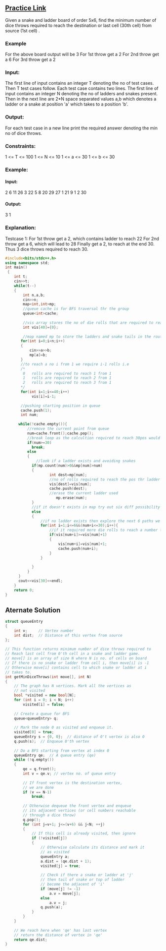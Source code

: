 ## [Practice Link](https://practice.geeksforgeeks.org/problems/snake-and-ladder-problem/0/)

Given a snake and ladder board of order 5x6, find the minimum number of dice throws required to reach the destination or last cell (30th cell) from source (1st cell) . 

### Example
For the above board output will be 3 
For 1st throw get a 2
For 2nd throw get a 6
For 3rd throw get a 2

### Input:
The first line of input contains an integer T denoting the no of test cases. Then T test cases follow. Each test case contains two lines. The first line of input contains an integer N denoting the no of ladders and snakes present. Then in the next line are 2*N space separated values a,b which denotes a ladder or a snake at position 'a' which takes to a position 'b'.

### Output:
For each test case in a new line print the required answer denoting the min no of dice throws.

### Constraints:
1 <= T <= 100
1 <= N <= 10
1 <= a <= 30
1 <= b <= 30

### Example:
#### Input:
2
6
11 26 3 22 5 8 20 29 27 1 21 9
1
2 30

#### Output:
3
1

### Explanation:
Testcase 1:
For 1st throw get a 2, which contains ladder to reach 22
For 2nd throw get a 6, which will lead to 28
Finally get a 2, to reach at the end 30. Thus 3 dice throws required to reach 30.

````cpp
#include<bits/stdc++.h>
using namespace std;
int main()
 {
	int t;
	cin>>t;
	while(t--)
	{
	    int n,a,b;
	    cin>>n;
	    map<int,int>mp;
	    //queue cache is for BFS traversal thr the group
	    queue<int>cache;
	    
	    //vis array stores the no of die rolls that are required to reach that no
	    int vis[40]={0};
	    
	    //map named mp to store the ladders and snake tails in the route
	   for(int i=0;i<n;i++)
	   {
	       cin>>a>>b;
	       mp[a]=b;
	   }
	   //to reach a no i from 1 we require i-1 rolls i.e
	   /*
	    0   rolls are required to reach 1 from 1 
	    1   rolls are required to reach 2 from 1
	    2   rolls are required to reach 3 from 1
	   */
	   for(int i=1;i<=40;i++)
	        vis[i]=i-1;
	   
	   //pushing starting position in queue
	   cache.push(1);
	   int num;
	   
	  while(!cache.empty()){
	      //remove the current point from queue
	      num=cache.front();cache.pop();
	      //break loop as the calcultion required to reach 30pos would have be calcuted in last trial
	      if(num>=30)
	        break;
	      else
	      {
	          //look if a ladder exists and avoiding snakes
	        if(mp.count(num)>0&&mp[num]>num)
	        {
	                int dest=mp[num];
	                //no of rolls required to reach the pos thr ladder would be same as the rolls required for the current position
	                vis[dest]=vis[num];
	                cache.push(dest);
	                //erase the current ladder used
	                   mp.erase(num);
	        }
	        //if it doesn't exists in map try out six diff possibility
	        else
	        {
	            //if no ladder exists then explore the next 6 paths we can reach by rolling die
	            for(int i=1;i<=6&&(num+i<=30);i++){
	                //if it required more die rolls to reach a number than dont queue that path
	                if(vis[num+i]>=vis[num]+1)
	                {
	                    vis[num+i]=vis[num]+1;
	                    cache.push(num+i);
	                }
	            }
	            
	        }
	      }
	  }
	  cout<<vis[30]<<endl;
	}
	return 0;
}
````
## Aternate Solution
`````cpp
struct queueEntry 
{ 
    int v;     // Vertex number 
    int dist;  // Distance of this vertex from source 
}; 
  
// This function returns minimum number of dice throws required to 
// Reach last cell from 0'th cell in a snake and ladder game. 
// move[] is an array of size N where N is no. of cells on board 
// If there is no snake or ladder from cell i, then move[i] is -1 
// Otherwise move[i] contains cell to which snake or ladder at i 
// takes to. 
int getMinDiceThrows(int move[], int N) 
{ 
    // The graph has N vertices. Mark all the vertices as 
    // not visited 
    bool *visited = new bool[N]; 
    for (int i = 0; i < N; i++) 
        visited[i] = false; 
  
    // Create a queue for BFS 
    queue<queueEntry> q; 
  
    // Mark the node 0 as visited and enqueue it. 
    visited[0] = true; 
    queueEntry s = {0, 0};  // distance of 0't vertex is also 0 
    q.push(s);  // Enqueue 0'th vertex 
  
    // Do a BFS starting from vertex at index 0 
    queueEntry qe;  // A queue entry (qe) 
    while (!q.empty()) 
    { 
        qe = q.front(); 
        int v = qe.v; // vertex no. of queue entry 
  
        // If front vertex is the destination vertex, 
        // we are done 
        if (v == N-1) 
            break; 
  
        // Otherwise dequeue the front vertex and enqueue 
        // its adjacent vertices (or cell numbers reachable 
        // through a dice throw) 
        q.pop(); 
        for (int j=v+1; j<=(v+6) && j<N; ++j) 
        { 
            // If this cell is already visited, then ignore 
            if (!visited[j]) 
            { 
                // Otherwise calculate its distance and mark it 
                // as visited 
                queueEntry a; 
                a.dist = (qe.dist + 1); 
                visited[j] = true; 
  
                // Check if there a snake or ladder at 'j' 
                // then tail of snake or top of ladder 
                // become the adjacent of 'i' 
                if (move[j] != -1) 
                    a.v = move[j]; 
                else
                    a.v = j; 
                q.push(a); 
            } 
        } 
    } 
  
    // We reach here when 'qe' has last vertex 
    // return the distance of vertex in 'qe' 
    return qe.dist; 
} 

`````
